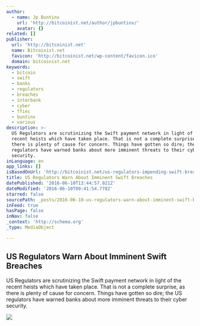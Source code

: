 ```yaml
---
author:
  - name: Jp Buntinx
    url: 'http://bitcoinist.net/author/jpbuntinx/'
    avatar: {}
related: []
publisher:
  url: 'http://bitcoinist.net'
  name: Bitcoinist.net
  favicon: 'http://bitcoinist.net/wp-content/favicon.ico'
  domain: bitcoinist.net
keywords:
  - bitcoin
  - swift
  - banks
  - regulators
  - breaches
  - interbank
  - cyber
  - ffiec
  - buntinx
  - various
description: >-
  US Regulators are scrutinizing the Swift payment network in light of the
  recent heists which have taken place. That is not a complete surprise, as
  there is plenty of cause for concern. Things have gotten so dire; the US
  regulators have warned banks about more imminent threats to their cyber
  security.
inLanguage: en
app_links: []
isBasedOnUrl: 'http://bitcoinist.net/us-regulators-impending-swift-breaches/'
title: US Regulators Warn About Imminent Swift Breaches
datePublished: '2016-06-10T13:44:57.021Z'
dateModified: '2016-06-10T09:41:54.778Z'
starred: false
sourcePath: _posts/2016-06-10-us-regulators-warn-about-imminent-swift-breaches.md
inFeed: true
hasPage: false
inNav: false
_context: 'http://schema.org'
_type: MediaObject

---
```

<article style=""><h1>US Regulators Warn About Imminent Swift Breaches</h1><p>US Regulators are scrutinizing the Swift payment network in light of the recent heists which have taken place. That is not a complete surprise, as there is plenty of cause for concern. Things have gotten so dire; the US regulators have warned banks about more imminent threats to their cyber security.</p><img src="http://bitcoinist.net/wp-content/uploads/2016/06/shutterstock_206979418.jpg" /></article>